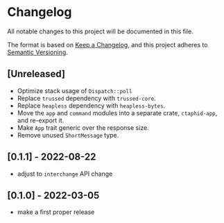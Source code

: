 # Changelog
All notable changes to this project will be documented in this file.

The format is based on [Keep a Changelog](https://keepachangelog.com/en/1.0.0/),
and this project adheres to [Semantic Versioning](https://semver.org/spec/v2.0.0.html).

## [Unreleased]
- Optimize stack usage of `Dispatch::poll`
- Replace `trussed` dependency with `trussed-core`.
- Replace `heapless` dependency with `heapless-bytes`.
- Move the `app` and `command` modules into a separate crate, `ctaphid-app`, and re-export it.
- Make `App` trait generic over the response size.
- Remove unused `ShortMessage` type.

## [0.1.1] - 2022-08-22
- adjust to `interchange` API change

## [0.1.0] - 2022-03-05

- make a first proper release
